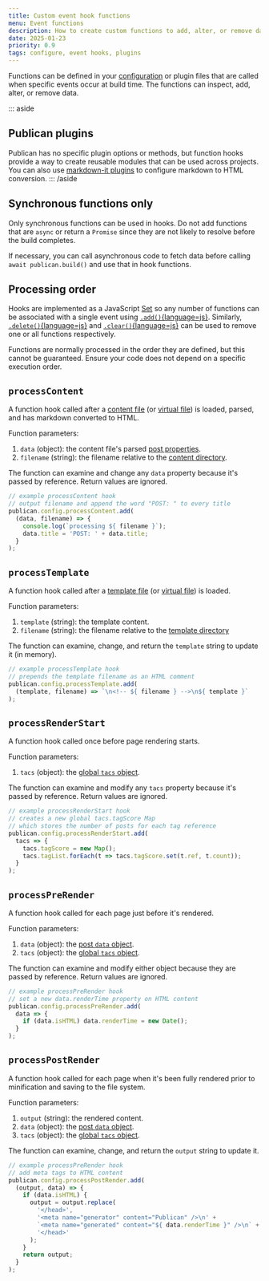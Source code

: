 ```yaml
---
title: Custom event hook functions
menu: Event functions
description: How to create custom functions to add, alter, or remove data when specific build events occur.
date: 2025-01-23
priority: 0.9
tags: configure, event hooks, plugins
---
```


Functions can be defined in your [configuration](--ROOT--docs/setup/configuration/) or plugin files that are called when specific events occur at build time. The functions can inspect, add, alter, or remove data.

::: aside
## Publican plugins

Publican has no specific plugin options or methods, but function hooks provide a way to create reusable modules that can be used across projects. You can also use [markdown-it plugins](--ROOT--docs/reference/publican-options/#use-markdownit-plugins) to configure markdown to HTML conversion.
::: /aside


## Synchronous functions only

Only synchronous functions can be used in hooks. Do not add functions that are `async` or return a `Promise` since they are not likely to resolve before the build completes.

If necessary, you can call asynchronous code to fetch data before calling `await publican.build()` and use that in hook functions.


## Processing order

Hooks are implemented as a JavaScript [Set](https://developer.mozilla.org/docs/Web/JavaScript/Reference/Global_Objects/Set) so any number of functions can be associated with a single event using [`.add()`{language=js}](https://developer.mozilla.org/docs/Web/JavaScript/Reference/Global_Objects/Set/add). Similarly, [`.delete()`{language=js}](https://developer.mozilla.org/docs/Web/JavaScript/Reference/Global_Objects/Set/delete) and [`.clear()`{language=js}](https://developer.mozilla.org/docs/Web/JavaScript/Reference/Global_Objects/Set/clear) can be used to remove one or all functions respectively.

Functions are normally processed in the order they are defined, but this cannot be guaranteed. Ensure your code does not depend on a specific execution order.


## `processContent`

A function hook called after a [content file](--ROOT--docs/setup/content/) (or [virtual file](--ROOT--docs/setup/content/#virtual-content-files)) is loaded, parsed, and has markdown converted to HTML.

Function parameters:

1. `data` (object): the content file's parsed [post properties](--ROOT--docs/reference/content-properties/#core-post-properties).
1. `filename` (string): the filename relative to the [content directory](--ROOT--docs/setup/content/#content-file-location).

The function can examine and change any `data` property because it's passed by reference. Return values are ignored.

```js
// example processContent hook
// output filename and append the word "POST: " to every title
publican.config.processContent.add(
  (data, filename) => {
    console.log(`processing ${ filename }`);
    data.title = 'POST: ' + data.title;
  }
);
```


## `processTemplate`

A function hook called after a [template file](--ROOT--docs/setup/templates/) (or [virtual file](--ROOT--docs/setup/templates/#virtual-template-files)) is loaded.

Function parameters:

1. `template` (string): the template content.
1. `filename` (string): the filename relative to the [template directory](--ROOT--docs/setup/templates/#template-file-location)

The function can examine, change, and return the `template` string to update it (in memory).

```js
// example processTemplate hook
// prepends the template filename as an HTML comment
publican.config.processTemplate.add(
  (template, filename) => `\n<!-- ${ filename } -->\n${ template }`
);
```


## `processRenderStart`

A function hook called once before page rendering starts.

Function parameters:

1. `tacs` (object): the [global `tacs` object](--ROOT--docs/reference/global-properties/).

The function can examine and modify any `tacs` property because it's passed by reference. Return values are ignored.

```js
// example processRenderStart hook
// creates a new global tacs.tagScore Map
// which stores the number of posts for each tag reference
publican.config.processRenderStart.add(
  tacs => {
    tacs.tagScore = new Map();
    tacs.tagList.forEach(t => tacs.tagScore.set(t.ref, t.count));
  }
);
```


## `processPreRender`

A function hook called for each page just before it's rendered.

Function parameters:

1. `data` (object): the [post `data` object](--ROOT--docs/reference/content-properties/#core-post-properties).
1. `tacs` (object): the [global `tacs` object](--ROOT--docs/reference/global-properties/).

The function can examine and modify either object because they are passed by reference. Return values are ignored.

```js
// example processPreRender hook
// set a new data.renderTime property on HTML content
publican.config.processPreRender.add(
  data => {
    if (data.isHTML) data.renderTime = new Date();
  }
);
```


## `processPostRender`

A function hook called for each page when it's been fully rendered prior to minification and saving to the file system.

Function parameters:

1. `output` (string): the rendered content.
1. `data` (object): the [post `data` object](--ROOT--docs/reference/content-properties/#core-post-properties).
1. `tacs` (object): the [global `tacs` object](--ROOT--docs/reference/global-properties/).

The function can examine, change, and return the `output` string to update it.

```js
// example processPreRender hook
// add meta tags to HTML content
publican.config.processPostRender.add(
  (output, data) => {
    if (data.isHTML) {
      output = output.replace(
        '</head>',
        '<meta name="generator" content="Publican" />\n' +
        `<meta name="generated" content="${ data.renderTime }" />\n` +
        '</head>'
      );
    }
    return output;
  }
);
```
